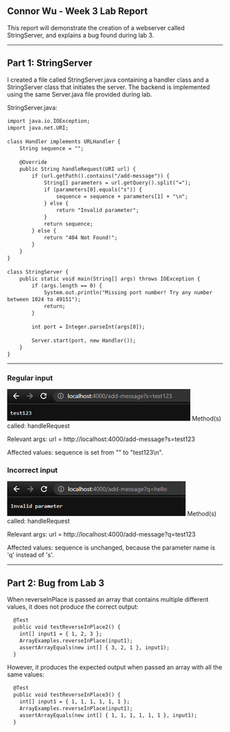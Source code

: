 ## Connor Wu - Week 3 Lab Report

This report will demonstrate the creation of a webserver called StringServer,
and explains a bug found during lab 3.

---

## Part 1: StringServer

I created a file called StringServer.java containing a handler class and a StringServer class that initiates the server. The backend is implemented using the same Server.java file provided during lab.

StringServer.java:

```
import java.io.IOException;
import java.net.URI;

class Handler implements URLHandler {
    String sequence = "";

    @Override
    public String handleRequest(URI url) {
        if (url.getPath().contains("/add-message")) {
            String[] parameters = url.getQuery().split("=");
            if (parameters[0].equals("s")) {
                sequence = sequence + parameters[1] + "\n";
            } else {
                return "Invalid parameter";
            }
            return sequence;
        } else {
            return "404 Not Found!";
        }
    }
}

class StringServer {
    public static void main(String[] args) throws IOException {
        if (args.length == 0) {
            System.out.println("Missing port number! Try any number between 1024 to 49151");
            return;
        }

        int port = Integer.parseInt(args[0]);

        Server.start(port, new Handler());
    }
}
```

---

### Regular input

![image](assets/report-2/test123.PNG)
Method(s) called: handleRequest

Relevant args: url = http://localhost:4000/add-message?s=test123

Affected values: sequence is set from "" to "test123\n".

### Incorrect input

![image](assets/report-2/hello.PNG)
Method(s) called: handleRequest

Relevant args: url = http://localhost:4000/add-message?q=test123

Affected values: sequence is unchanged, because the parameter name is 'q' instead of 's'.

---

## Part 2: Bug from Lab 3

When reverseInPlace is passed an array that contains multiple different values, it does not produce the correct output:
```
  @Test
  public void testReverseInPlace2() {
    int[] input1 = { 1, 2, 3 };
    ArrayExamples.reverseInPlace(input1);
    assertArrayEquals(new int[] { 3, 2, 1 }, input1);
  }
```

However, it produces the expected output when passed an array with all the same values:
```
  @Test
  public void testReverseInPlace3() {
    int[] input1 = { 1, 1, 1, 1, 1, 1 };
    ArrayExamples.reverseInPlace(input1);
    assertArrayEquals(new int[] { 1, 1, 1, 1, 1, 1 }, input1);
  }
```
